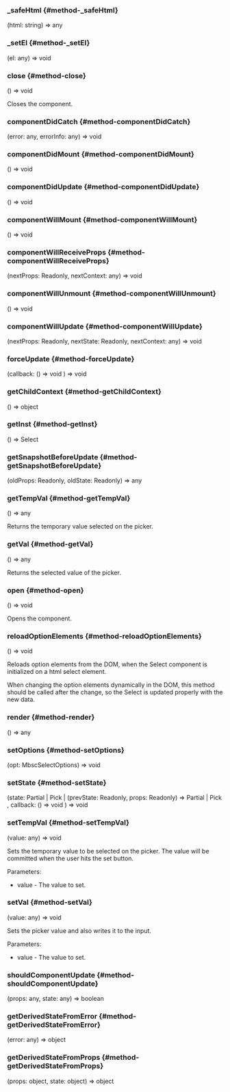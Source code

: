 ### _safeHtml {#method-_safeHtml}

(html: string) => any




### _setEl {#method-_setEl}

(el: any) => void




### close {#method-close}

() => void


Closes the component.

### componentDidCatch {#method-componentDidCatch}

(error: any, errorInfo: any) => void




### componentDidMount {#method-componentDidMount}

() => void




### componentDidUpdate {#method-componentDidUpdate}

() => void




### componentWillMount {#method-componentWillMount}

() => void




### componentWillReceiveProps {#method-componentWillReceiveProps}

(nextProps: Readonly, nextContext: any) => void




### componentWillUnmount {#method-componentWillUnmount}

() => void




### componentWillUpdate {#method-componentWillUpdate}

(nextProps: Readonly, nextState: Readonly, nextContext: any) => void




### forceUpdate {#method-forceUpdate}

(callback: () => void
) => void




### getChildContext {#method-getChildContext}

() => object




### getInst {#method-getInst}

() => Select




### getSnapshotBeforeUpdate {#method-getSnapshotBeforeUpdate}

(oldProps: Readonly, oldState: Readonly) => any




### getTempVal {#method-getTempVal}

() => any


Returns the temporary value selected on the picker.

### getVal {#method-getVal}

() => any


Returns the selected value of the picker.

### open {#method-open}

() => void


Opens the component.

### reloadOptionElements {#method-reloadOptionElements}

() => void


Reloads option elements from the DOM, when
the Select component is initialized on a html select element.

When changing the option elements dynamically in the DOM, this method should be called after the change,
so the Select is updated properly with the new data.

### render {#method-render}

() => any




### setOptions {#method-setOptions}

(opt: MbscSelectOptions) => void




### setState {#method-setState}

(state: Partial &#124; Pick &#124; (prevState: Readonly, props: Readonly) => Partial &#124; Pick
, callback: () => void
) => void




### setTempVal {#method-setTempVal}

(value: any) => void


Sets the temporary value to be selected on the picker.
The value will be committed when the user hits the set button.

Parameters:
 - value - The value to set.


### setVal {#method-setVal}

(value: any) => void


Sets the picker value and also writes it to the input.

Parameters:
 - value - The value to set.


### shouldComponentUpdate {#method-shouldComponentUpdate}

(props: any, state: any) => boolean




### getDerivedStateFromError {#method-getDerivedStateFromError}

(error: any) => object




### getDerivedStateFromProps {#method-getDerivedStateFromProps}

(props: object, state: object) => object




